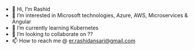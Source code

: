 - 👋 Hi, I’m Rashid 
- 👀 I’m interested in Microsoft technologies, Azure, AWS, Microservices & Angular
- 🌱 I’m currently learning Kubernetes
- 💞️ I’m looking to collaborate on ??
- 📫 How to reach me @ er.rashidansari@gmail.com

<!---
codewithrashid/codewithrashid is a ✨ special ✨ repository because its `README.md` (this file) appears on your GitHub profile.
You can click the Preview link to take a look at your changes.
--->
